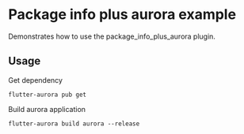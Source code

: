 # Package info plus aurora example

Demonstrates how to use the package_info_plus_aurora plugin.

## Usage

Get dependency

```shell
flutter-aurora pub get
```

Build aurora application

```shell
flutter-aurora build aurora --release
```

